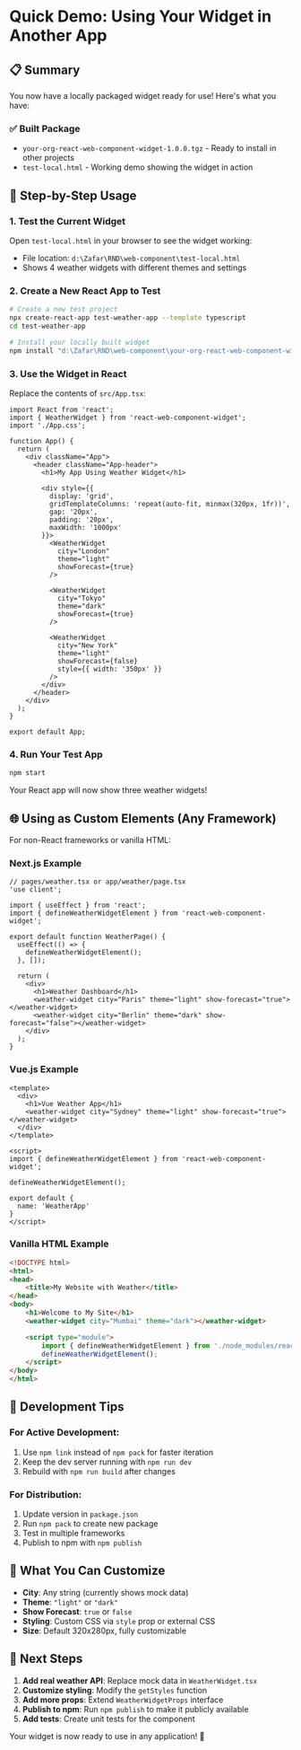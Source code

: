 # Quick Demo: Using Your Widget in Another App

## 📋 Summary

You now have a locally packaged widget ready for use! Here's what you have:

### ✅ Built Package
- `your-org-react-web-component-widget-1.0.0.tgz` - Ready to install in other projects
- `test-local.html` - Working demo showing the widget in action

## 🚀 Step-by-Step Usage

### 1. **Test the Current Widget**

Open `test-local.html` in your browser to see the widget working:
- File location: `d:\Zafar\RND\web-component\test-local.html`
- Shows 4 weather widgets with different themes and settings

### 2. **Create a New React App to Test**

```bash
# Create a new test project
npx create-react-app test-weather-app --template typescript
cd test-weather-app

# Install your locally built widget
npm install "d:\Zafar\RND\web-component\your-org-react-web-component-widget-1.0.0.tgz"
```

### 3. **Use the Widget in React**

Replace the contents of `src/App.tsx`:

```tsx
import React from 'react';
import { WeatherWidget } from 'react-web-component-widget';
import './App.css';

function App() {
  return (
    <div className="App">
      <header className="App-header">
        <h1>My App Using Weather Widget</h1>
        
        <div style={{ 
          display: 'grid', 
          gridTemplateColumns: 'repeat(auto-fit, minmax(320px, 1fr))',
          gap: '20px',
          padding: '20px',
          maxWidth: '1000px'
        }}>
          <WeatherWidget 
            city="London" 
            theme="light" 
            showForecast={true}
          />
          
          <WeatherWidget 
            city="Tokyo" 
            theme="dark" 
            showForecast={true}
          />
          
          <WeatherWidget 
            city="New York" 
            theme="light" 
            showForecast={false}
            style={{ width: '350px' }}
          />
        </div>
      </header>
    </div>
  );
}

export default App;
```

### 4. **Run Your Test App**

```bash
npm start
```

Your React app will now show three weather widgets!

## 🌐 Using as Custom Elements (Any Framework)

For non-React frameworks or vanilla HTML:

### Next.js Example

```tsx
// pages/weather.tsx or app/weather/page.tsx
'use client';

import { useEffect } from 'react';
import { defineWeatherWidgetElement } from 'react-web-component-widget';

export default function WeatherPage() {
  useEffect(() => {
    defineWeatherWidgetElement();
  }, []);

  return (
    <div>
      <h1>Weather Dashboard</h1>
      <weather-widget city="Paris" theme="light" show-forecast="true"></weather-widget>
      <weather-widget city="Berlin" theme="dark" show-forecast="false"></weather-widget>
    </div>
  );
}
```

### Vue.js Example

```vue
<template>
  <div>
    <h1>Vue Weather App</h1>
    <weather-widget city="Sydney" theme="light" show-forecast="true"></weather-widget>
  </div>
</template>

<script>
import { defineWeatherWidgetElement } from 'react-web-component-widget';

defineWeatherWidgetElement();

export default {
  name: 'WeatherApp'
}
</script>
```

### Vanilla HTML Example

```html
<!DOCTYPE html>
<html>
<head>
    <title>My Website with Weather</title>
</head>
<body>
    <h1>Welcome to My Site</h1>
    <weather-widget city="Mumbai" theme="dark"></weather-widget>

    <script type="module">
        import { defineWeatherWidgetElement } from './node_modules/react-web-component-widget/dist/index.js';
        defineWeatherWidgetElement();
    </script>
</body>
</html>
```

## 🔧 Development Tips

### For Active Development:
1. Use `npm link` instead of `npm pack` for faster iteration
2. Keep the dev server running with `npm run dev`
3. Rebuild with `npm run build` after changes

### For Distribution:
1. Update version in `package.json`
2. Run `npm pack` to create new package
3. Test in multiple frameworks
4. Publish to npm with `npm publish`

## 📝 What You Can Customize

- **City**: Any string (currently shows mock data)
- **Theme**: `"light"` or `"dark"`
- **Show Forecast**: `true` or `false` 
- **Styling**: Custom CSS via `style` prop or external CSS
- **Size**: Default 320x280px, fully customizable

## 🎯 Next Steps

1. **Add real weather API**: Replace mock data in `WeatherWidget.tsx`
2. **Customize styling**: Modify the `getStyles` function
3. **Add more props**: Extend `WeatherWidgetProps` interface
4. **Publish to npm**: Run `npm publish` to make it publicly available
5. **Add tests**: Create unit tests for the component

Your widget is now ready to use in any application! 🎉
